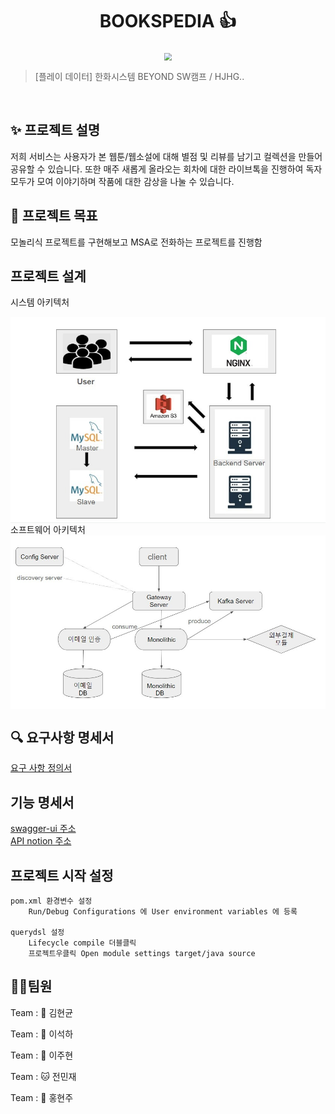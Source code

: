<h1 align="center"> BOOKSPEDIA 👍</h1>


<div align="center">
  <img src="https://github.com/beyond-sw-camp/be02-2nd-hjhgteam-book/assets/96675421/c31829c1-8b9c-48e2-892e-f4dd7b92a6a1"  style="zoom:76%;" align="center"/>
</div>



> [플레이 데이터] 한화시스템 BEYOND SW캠프 / HJHG..




<br>

## ✨ 프로젝트 설명
저희 서비스는 사용자가 본 웹툰/웹소설에 대해 별점 및 리뷰를 남기고 컬렉션을 만들어 공유할 수 있습니다.
또한 매주 새롭게 올라오는 회차에 대한 라이브톡을 진행하여 독자 모두가 모여 이야기하며 작품에 대한 감상을 나눌 수 있습니다.

## 📌 프로젝트 목표
모놀리식 프로젝트를 구현해보고 MSA로 전화하는 프로젝트를 진행함


## 프로젝트 설계

시스템 아키텍처  
<div align="center">
  <img src="/etc/11.jpeg"  style="zoom:76%;" align="center"/>
</div>
소프트웨어 아키텍처
<div align="center">
  <img src="/etc/22.jpeg"  style="zoom:76%;" align="center"/>
</div>


## 🔍 요구사항 명세서

[요구 사항 정의서](https://github.com/beyond-sw-camp/be02-2nd-hjhgteam-book/blob/master/etc/DB%ED%94%84%EB%A1%9C%EC%A0%9D%ED%8A%B8%20%EC%82%B0%EC%B6%9C%EB%AC%BC.docx)


## 기능 명세서
[swagger-ui 주소](http://3.34.199.45:8080/swagger-ui/#)
<br>
[API notion 주소](https://ingjeon.notion.site/API-791b8ad810b6484d9947dfc777154176?pvs=4)



## 프로젝트 시작 설정
```agsl
pom.xml 환경변수 설정
	Run/Debug Configurations 에 User environment variables 에 등록

querydsl 설정
	Lifecycle compile 더블클릭
	프로젝트우클릭 Open module settings target/java source
```


## 🤼‍♂️팀원

Team : 🐯 김현균

Team : 🐶 이석하

Team : 🐺 이주현

Team : 🐱 전민재

Team : 🦁 홍현주
